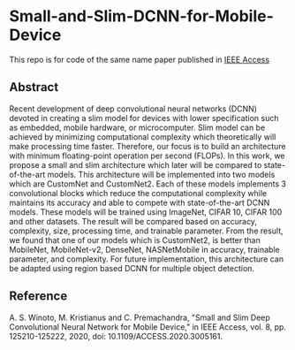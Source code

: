 # Small-and-Slim-DCNN-for-Mobile-Device
This repo is for code of the same name paper published in [IEEE Access](https://ieeexplore.ieee.org/abstract/document/9126546)

## Abstract
Recent development of deep convolutional neural networks (DCNN) devoted in creating a slim model for devices with lower specification such as embedded, mobile hardware, or microcomputer. Slim model can be achieved by minimizing computational complexity which theoretically will make processing time faster. Therefore, our focus is to build an architecture with minimum floating-point operation per second (FLOPs). In this work, we propose a small and slim architecture which later will be compared to state-of-the-art models. This architecture will be implemented into two models which are CustomNet and CustomNet2. Each of these models implements 3 convolutional blocks which reduce the computational complexity while maintains its accuracy and able to compete with state-of-the-art DCNN models. These models will be trained using ImageNet, CIFAR 10, CIFAR 100 and other datasets. The result will be compared based on accuracy, complexity, size, processing time, and trainable parameter. From the result, we found that one of our models which is CustomNet2, is better than MobileNet, MobileNet-v2, DenseNet, NASNetMobile in accuracy, trainable parameter, and complexity. For future implementation, this architecture can be adapted using region based DCNN for multiple object detection.

## Reference
A. S. Winoto, M. Kristianus and C. Premachandra, "Small and Slim Deep Convolutional Neural Network for Mobile Device," in IEEE Access, vol. 8, pp. 125210-125222, 2020, doi: 10.1109/ACCESS.2020.3005161.
